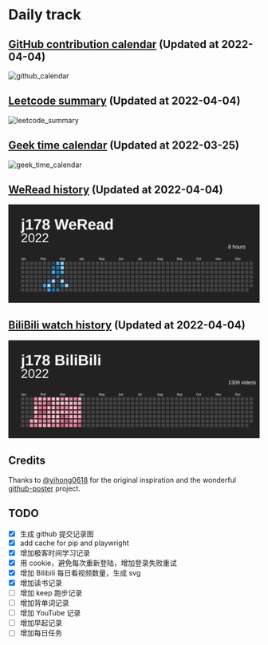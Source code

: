 # Daily track

## [GitHub contribution calendar](https://github.com/j178) (Updated at 2022-04-04)
![github_calendar](https://s2.loli.net/2022/04/04/zbqnuEAMKkpyflr.png)

## [Leetcode summary](https://leetcode-cn.com/u/j178) (Updated at 2022-04-04)
![leetcode_summary](https://s2.loli.net/2022/04/04/zbPuQl3miEg8CAs.png)

## [Geek time calendar](https://time.geekbang.org/) (Updated at 2022-03-25)
![geek_time_calendar](https://s2.loli.net/2022/03/25/MT1sxpo7SchWYwU.png)

## [WeRead history](https://weread.qq.com) (Updated at 2022-04-04)
![weread_history](./data/weread_history.svg)

## [BiliBili watch history](https://bilibili.com) (Updated at 2022-04-04)
![bilibili_history](./data/bilibili_history.svg)


## Credits
Thanks to [@yihong0618](https://github.com/yihong0618) for the original inspiration and the wonderful [github-poster](https://github.com/yihong0618/GitHubPoster) project.


## TODO
- [x] 生成 github 提交记录图
- [x] add cache for pip and playwright
- [x] 增加极客时间学习记录
- [x] 用 cookie，避免每次重新登陆，增加登录失败重试
- [x] 增加 Bilibili 每日看视频数量，生成 svg
- [x] 增加读书记录
- [ ] 增加 keep 跑步记录
- [ ] 增加背单词记录
- [ ] 增加 YouTube 记录
- [ ] 增加早起记录
- [ ] 增加每日任务
